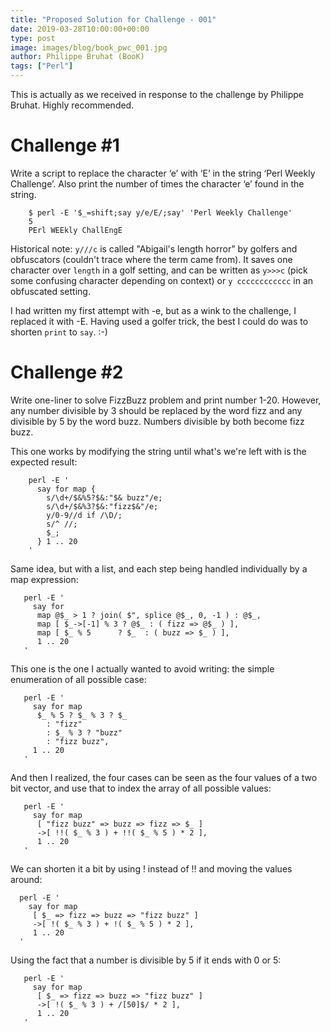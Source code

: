 ```yaml
---
title: "Proposed Solution for Challenge - 001"
date: 2019-03-28T10:00:00+00:00
type: post
image: images/blog/book_pwc_001.jpg
author: Philippe Bruhat (BooK)
tags: ["Perl"]
---
```

This is actually as we received in response to the challenge by Philippe Bruhat. Highly recommended.

# Challenge #1

Write a script to replace the character ‘e’ with ‘E’ in the string ‘Perl Weekly Challenge’. Also print the number of times the character ‘e’ found in the string.

```
    $ perl -E '$_=shift;say y/e/E/;say' 'Perl Weekly Challenge'
    5
    PErl WEEkly ChallEngE
```

Historical note: `y///c` is called "Abigail's length horror" by golfers and obfuscators (couldn't trace where the term came from). It saves one character over `length` in a golf setting, and can be written as `y>>>c` (pick some confusing character depending on context) or `y cccccccccccc` in an obfuscated setting.

I had written my first attempt with -e, but as a wink to the challenge, I replaced it with -E. Having used a golfer trick, the best I could do was to shorten `print` to `say`. :-)

# Challenge #2

Write one-liner to solve FizzBuzz problem and print number 1-20. However, any number divisible by 3 should be replaced by the word fizz and any divisible by 5 by the word buzz. Numbers divisible by both become fizz buzz.

This one works by modifying the string until what's we're left with is the expected result:

```
    perl -E '
      say for map {
        s/\d+/$&%5?$&:"$& buzz"/e;
        s/\d+/$&%3?$&:"fizz$&"/e;
        y/0-9//d if /\D/;
        s/^ //;
        $_;
      } 1 .. 20
    '
```

Same idea, but with a list, and each step being handled individually by a map expression:

```
   perl -E '
     say for
      map @$_ > 1 ? join( $", splice @$_, 0, -1 ) : @$_,
      map [ $_->[-1] % 3 ? @$_ : ( fizz => @$_ ) ],
      map [ $_ % 5      ? $_  : ( buzz => $_ ) ],
      1 .. 20
   '
```

This one is the one I actually wanted to avoid writing: the simple enumeration of all possible case:

```
   perl -E '
     say for map
      $_ % 5 ? $_ % 3 ? $_
        : "fizz"
        : $_ % 3 ? "buzz"
        : "fizz buzz",
     1 .. 20
   '
```

And then I realized, the four cases can be seen as the four values of a two bit vector, and use that to index the array of all possible values:

```
   perl -E '
     say for map
      [ "fizz buzz" => buzz => fizz => $_ ]
      ->[ !!( $_ % 3 ) + !!( $_ % 5 ) * 2 ],
      1 .. 20
   '
```

We can shorten it a bit by using ! instead of !! and moving the values around:

```
  perl -E '
    say for map
     [ $_ => fizz => buzz => "fizz buzz" ]
     ->[ !( $_ % 3 ) + !( $_ % 5 ) * 2 ],
     1 .. 20
  '
```

Using the fact that a number is divisible by 5 if it ends with 0 or 5:

```
   perl -E '
     say for map
      [ $_ => fizz => buzz => "fizz buzz" ]
      ->[ !( $_ % 3 ) + /[50]$/ * 2 ],
      1 .. 20
   '
```
